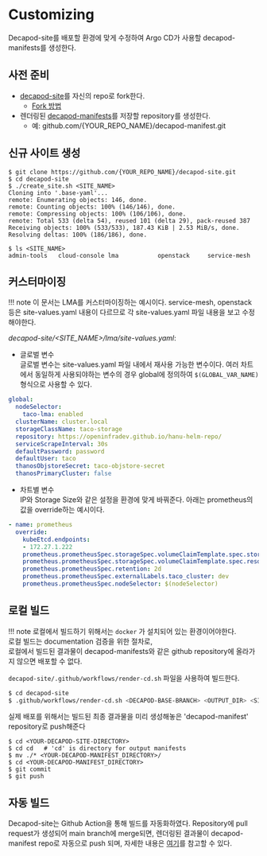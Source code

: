 # Customizing
Decapod-site를 배포할 환경에 맞게 수정하여 Argo CD가 사용할 decapod-manifests를 생성한다.

## 사전 준비
* [decapod-site](https://github.com/openinfradev/decapod-site)를 자신의 repo로 fork한다. 
    * [Fork 방법](https://docs.github.com/en/get-started/quickstart/fork-a-repo)
* 렌더링된 [decapod-manifests](https://github.com/openinfradev/decapod-manifests)를 저장할 repository를 생성한다.
    * 예: github.com/{YOUR_REPO_NAME}/decapod-manifest.git

## 신규 사이트 생성

    $ git clone https://github.com/{YOUR_REPO_NAME}/decapod-site.git
    $ cd decapod-site
    $ ./create_site.sh <SITE_NAME>
    Cloning into '.base-yaml'...
    remote: Enumerating objects: 146, done.
    remote: Counting objects: 100% (146/146), done.
    remote: Compressing objects: 100% (106/106), done.
    remote: Total 533 (delta 54), reused 101 (delta 29), pack-reused 387
    Receiving objects: 100% (533/533), 187.43 KiB | 2.53 MiB/s, done.
    Resolving deltas: 100% (186/186), done.

    $ ls <SITE_NAME>
    admin-tools   cloud-console lma           openstack     service-mesh

## 커스터마이징
!!! note
    이 문서는 LMA를 커스터마이징하는 예시이다. service-mesh, openstack 등은 site-values.yaml 내용이 다르므로 각 site-values.yaml 파일 내용을 보고 수정해야한다.

_decapod-site/<SITE_NAME\>/lma/site-values.yaml_:

* 글로벌 변수  
  글로벌 변수는 site-values.yaml 파일 내에서 재사용 가능한 변수이다. 여러 차트에서 동일하게 사용되야하는 변수의 경우 global에 정의하여 `$(GLOBAL_VAR_NAME)`형식으로 사용할 수 있다.
```yaml linenums="6"
global:
  nodeSelector:
    taco-lma: enabled
  clusterName: cluster.local
  storageClassName: taco-storage
  repository: https://openinfradev.github.io/hanu-helm-repo/
  serviceScrapeInterval: 30s
  defaultPassword: password
  defaultUser: taco
  thanosObjstoreSecret: taco-objstore-secret
  thanosPrimaryCluster: false
```

* 차트별 변수  
  IP와 Storage Size와 같은 설정을 환경에 맞게 바꿔준다. 아래는 prometheus의 값을 override하는 예시이다. 
```yaml linenums="25"
- name: prometheus
  override:
    kubeEtcd.endpoints:
    - 172.27.1.222
    prometheus.prometheusSpec.storageSpec.volumeClaimTemplate.spec.storageClassName: $(storageClassName)
    prometheus.prometheusSpec.storageSpec.volumeClaimTemplate.spec.resources.requests.storage: 10Gi
    prometheus.prometheusSpec.retention: 2d
    prometheus.prometheusSpec.externalLabels.taco_cluster: dev
    prometheus.prometheusSpec.nodeSelector: $(nodeSelector)
```

## 로컬 빌드
!!! note 
    로컬에서 빌드하기 위해서는 `docker` 가 설치되어 있는 환경이어야한다.  
    로컬 빌드는 documentation 검증을 위한 절차로,  
    로컬에서 빌드된 결과물이 decapod-manifests와 같은 github repository에 올라가지 않으면 배포할 수 없다.

`decapod-site/.github/workflows/render-cd.sh` 파일을 사용하여 빌드한다.

```bash
$ cd decapod-site
$ .github/workflows/render-cd.sh <DECAPOD-BASE-BRANCH> <OUTPUT_DIR> <SITE_NAME>
```

실제 배포를 위해서는 빌드된 최종 결과물을 미리 생성해놓은 'decapod-manifest' repository로 push해준다
```
$ cd <YOUR-DECAPOD-SITE-DIRECTORY>
$ cd cd   # 'cd' is directory for output manifests
$ mv ./* <YOUR-DECAPOD-MANIFEST_DIRECTORY>/
$ cd <YOUR-DECAPOD-MANIFEST_DIRECTORY>
$ git commit
$ git push
```

## 자동 빌드
Decapod-site는 Github Action을 통해 빌드를 자동화하였다. Repository에 pull request가 생성되어 main branch에 merge되면, 렌더링된 결과물이 decapod-manifest repo로 자동으로 push 되며, 자세한 내용은 [여기](https://github.com/openinfradev/decapod-site/blob/main/.github/workflows/merge_main.yml)를 참고할 수 있다.
